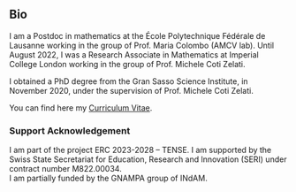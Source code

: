 ## Bio

I﻿ am a Postdoc in mathematics at the École Polytechnique Fédérale de Lausanne working in the group of Prof. Maria Colombo (AMCV lab). Until August 2022, I was a Research Associate in Mathematics at Imperial College London working in the group of Prof. Michele Coti Zelati.

I obtained a PhD degree from the Gran Sasso Science Institute, in November 2020, under the supervision of Prof. Michele Coti Zelati.

You can find here my [Curriculum Vitae](https://github.com/Psykopear/micheledolce/raw/main/public/img/cv_md.pdf).   

### Support Acknowledgement

I  am part of the project ERC 2023-2028 – TENSE. I am supported by the Swiss State Secretariat for Education, Research and lnnovation (SERI) under contract number M822.00034.\
I am partially funded by the GNAMPA group of INdAM.